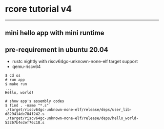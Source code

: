 # rcore tutorial v4
--------------------------------------------------------------
## mini hello app with mini runtime

## pre-requirement in ubuntu 20.04
- rustc nightly with riscv64gc-unknown-none-elf target support
- qemu-riscv64

```
$ cd os
# run app
$ make run
...
Hello, world!

# show app's assembly codes
$ find . -name "*.s"
./target/riscv64gc-unknown-none-elf/release/deps/user_lib-d829414de784f242.s
./target/riscv64gc-unknown-none-elf/release/deps/hello_world-53267b4e3ef76c18.s
```


